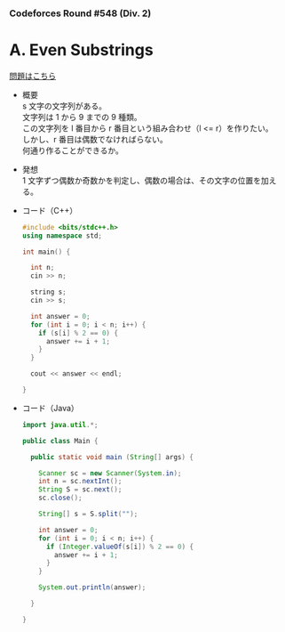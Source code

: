 ### Codeforces Round #548 (Div. 2)

# A. Even Substrings

  [問題はこちら](https://codeforces.com/problemset/problem/1139/A)
  
- 概要<br>
  s 文字の文字列がある。<br>
  文字列は 1 から 9 までの 9 種類。<br>
  この文字列を l 番目から r 番目という組み合わせ（l <= r）を作りたい。<br>
  しかし、r 番目は偶数でなければらない。<br>
  何通り作ることができるか。

  
- 発想<br>
  1 文字ずつ偶数か奇数かを判定し、偶数の場合は、その文字の位置を加える。
  
  
- コード（C++）

  ```cpp
  #include <bits/stdc++.h>
  using namespace std;

  int main() {

    int n;
    cin >> n;

    string s;
    cin >> s;

    int answer = 0;
    for (int i = 0; i < n; i++) {
      if (s[i] % 2 == 0) {
        answer += i + 1;
      }
    }

    cout << answer << endl;

  }
  ```
  
- コード（Java）

  ```java
  import java.util.*;

  public class Main {

    public static void main (String[] args) {

      Scanner sc = new Scanner(System.in);
      int n = sc.nextInt();
      String S = sc.next();
      sc.close();

      String[] s = S.split("");

      int answer = 0;
      for (int i = 0; i < n; i++) {
        if (Integer.valueOf(s[i]) % 2 == 0) {
          answer += i + 1;
        }
      }

      System.out.println(answer);

    }

  }
  ```
    
